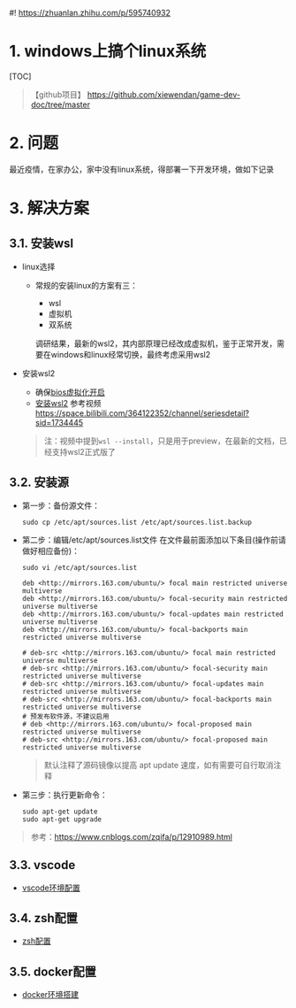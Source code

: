 #! https://zhuanlan.zhihu.com/p/595740932

# 1. windows上搞个linux系统
[TOC]
>【github项目】 https://github.com/xiewendan/game-dev-doc/tree/master

# 2. 问题

最近疫情，在家办公，家中没有linux系统，得部署一下开发环境，做如下记录

# 3. 解决方案
## 3.1. 安装wsl

* linux选择
  * 常规的安装linux的方案有三：
    * wsl
    * 虚拟机
    * 双系统
    
    调研结果，最新的wsl2，其内部原理已经改成虚拟机，鉴于正常开发，需要在windows和linux经常切换，最终考虑采用wsl2

* 安装wsl2
  * 确保[bios虚拟化开启](https://zhuanlan.zhihu.com/p/394990397)
  * [安装wsl2](https://zhuanlan.zhihu.com/p/394990397)
    参考视频 https://space.bilibili.com/364122352/channel/seriesdetail?sid=1734445
  > 注：视频中提到`wsl --install`，只是用于preview，在最新的文档，已经支持wsl2正式版了

## 3.2. 安装源

* 第一步：备份源文件：
  ~~~
  sudo cp /etc/apt/sources.list /etc/apt/sources.list.backup
  ~~~

* 第二步：编辑/etc/apt/sources.list文件
  在文件最前面添加以下条目(操作前请做好相应备份)：
  ~~~
  sudo vi /etc/apt/sources.list
  ~~~

  ~~~
  deb <http://mirrors.163.com/ubuntu/> focal main restricted universe multiverse
  deb <http://mirrors.163.com/ubuntu/> focal-security main restricted universe multiverse
  deb <http://mirrors.163.com/ubuntu/> focal-updates main restricted universe multiverse
  deb <http://mirrors.163.com/ubuntu/> focal-backports main restricted universe multiverse

  # deb-src <http://mirrors.163.com/ubuntu/> focal main restricted universe multiverse
  # deb-src <http://mirrors.163.com/ubuntu/> focal-security main restricted universe multiverse
  # deb-src <http://mirrors.163.com/ubuntu/> focal-updates main restricted universe multiverse
  # deb-src <http://mirrors.163.com/ubuntu/> focal-backports main restricted universe multiverse
  # 预发布软件源，不建议启用
  # deb <http://mirrors.163.com/ubuntu/> focal-proposed main restricted universe multiverse
  # deb-src <http://mirrors.163.com/ubuntu/> focal-proposed main restricted universe multiverse
  ~~~

  > 默认注释了源码镜像以提高 apt update 速度，如有需要可自行取消注释

* 第三步：执行更新命令：
  ~~~
  sudo apt-get update
  sudo apt-get upgrade
  ~~~

> 参考：https://www.cnblogs.com/zqifa/p/12910989.html

## 3.3. vscode

* [vscode环境配置](https://www.bilibili.com/video/BV1Zz4y167Vo/?spm_id_from=333.999.0.0&vd_source=a2b56472ff2d43bd075e1fbe889ebd9a)
  
## 3.4. zsh配置
* [zsh配置](https://www.bilibili.com/video/BV1sv41147FS/?spm_id_from=333.999.0.0&vd_source=a2b56472ff2d43bd075e1fbe889ebd9a)

## 3.5. docker配置
* [docker环境搭建](https://www.bilibili.com/video/BV1nt4y1k7Fy/?spm_id_from=333.999.0.0&vd_source=a2b56472ff2d43bd075e1fbe889ebd9a)
